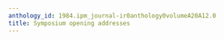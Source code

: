 ```yaml
---
anthology_id: 1984.ipm_journal-ir0anthology0volumeA20A12.0
title: Symposium opening addresses
---
```

